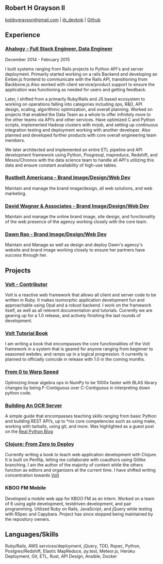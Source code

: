 ## Robert H Grayson II
bobbygrayson@gmail.com | [@_devbob](link) | [Github](http://www.github.com/rhgraysonii)

## Experience
### [Ahalogy - Full Stack Engineer, Data Engineer](http://www.ahalogy.com)
December 2014 - February 2015

I built systems ranging from Rails projects to Python API's and server deployment. Primarily
started working on a rails Backend and developing an Ember.js frontend to communicate with
the Rails API, transitioning from Backbone.js Also worked with client service/product support
to ensure the application was functioning as needed for users and getting feedback. 

Later, I shifted from a primarily Ruby/Rails and JS based ecosystem to working on operations falling 
into categories including ops, R&D, API design, scaling, algorithmic optimization, and overall 
planning. Worked on projects that enabled the Data Team as a whole to offer infinitely more to the 
other teams via API’s and other services. Have optimized C and Python scripts, implemented 
Hadoop clusters with mrjob, and setting up continuous integration testing and deployment 
working with another developer. Also planned and developed further products with core overall 
engineering team members.

We later architected and implemented an entire ETL pipeline and API development framework using 
Python, Posgresql, mapreduce, Redshift, and Mesos/Chronos with the data science team to handle 
all API's utilizing this data and ensure constant availability of high-use tables.

### [Rustbelt Americana - Brand Image/Design/Web Dev](http://www.rustbeltamericana.com)
Maintain and manage the brand image/design, all web solutions, and web marketing.

### [David Wagner & Associates - Brand Image/Design/Web Dev](http://www.davidwagner.tv)
Maintain and manage the online brand image, site design, and functionality of the web presence of the agency
working closely with the core team.

### [Dawn Rao - Brand Image/Design/Web Dev](http://www.davidwagner.tv)
Maintain and Manage as well as design and deploy Dawn's agency's website and brand image working
closely to ensure her partners have success through her. 

## Projects

### [Volt - Contributor](http://www.voltframework.com)
Volt is a reactive web framework that allows all client and server code to be written in Ruby.
It makes isomorphic application development fun and approachable using Opal and a robust backend.
I work on the framework itself, as well as all relevent documentation and tutorials. Currently
we are gearing up for a 1.0 release, and actively finishing the last rounds of development.

### [Volt Tutorial Book](http://www.github.com/rhgraysonii/volt_tutorial)
I am writing a book that encompasses the core functionalities of the Volt framework in a system
that is geared for anyone ranging from beginner to seasoned webdev, and ramps up in a logical
progression. It currently is planned to officially coincide in release with 1.0 in the coming
months.

### [From 0 to Warp Speed](https://medium.com/@_devbob/from­0­to­warp­speed­b780a2bc36ce )
Optimizing linear algebra ops in NumPy to be 1000x faster with BLAS library changes by being 
F-Contiguous over C-Contiguous in interpreting down python code. 

### [Building An OCR Server](https://realpython.com/blog/python/setting-up-a-simple-ocr-server/)
A simple guide that encompasses teaching skills ranging from basic Python and building REST 
API’s, up to *nix core competencies such as using make, working with tarballs, using git, and 
more. Was highlighted as a guest post on the [Real Python Blog](http://www.realpython.com)

### [Clojure: From Zero to Deploy](http://www.penflip.com/rhgraysonii/clojure_from_zero_to_deploy)
Currently writing a book to teach web application development with Clojure. It is built on Penflip, 
letting me collaborate with co­authors using Git­like branching. I am the author of the 
majority of content while the others function as editors and organizers at the current time. 
I have shifted writing concentration towards [Volt](http://www.voltframework.com)

### KBOO FM Mobile
Developed a mobile web app for KBOO FM as an intern. Worked on a team of 6 using agile 
development, test­driven development, and pair programming. Utilized Ruby on Rails, JavaScript, 
and jQuery while testing with RSpec and Capybara. Project has since stopped being maintained by
the repository owners.

## Languages/Skills
Ruby/Rails,
AWS services/deployment,
jQuery,
TDD,
Rspec,
Python,
Postgres/Redshift,
Elastic MapReduce,
py.test,
Meteor.js,
Heroku Deployment,
Git,
ETL,
Rust,
API Design,
Ansible,
Docker
